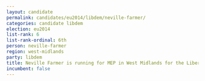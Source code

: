 ```yaml
---
layout: candidate
permalink: candidates/eu2014/libdem/neville-farmer/
categories: candidate libdem
election: eu2014
list-rank: 6
list-rank-ordinal: 6th
person: neville-farmer
region: west-midlands
party: libdem
title: Neville Farmer is running for MEP in West Midlands for the Liberal Democrats
incumbent: false
---
```

